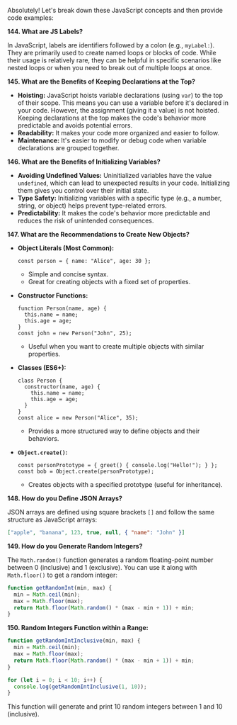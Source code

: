 Absolutely! Let's break down these JavaScript concepts and then provide code examples:

**144. What are JS Labels?**

In JavaScript, labels are identifiers followed by a colon (e.g., `myLabel:`). They are primarily used to create named loops or blocks of code. While their usage is relatively rare, they can be helpful in specific scenarios like nested loops or when you need to break out of multiple loops at once.

**145. What are the Benefits of Keeping Declarations at the Top?**

- **Hoisting:** JavaScript hoists variable declarations (using `var`) to the top of their scope. This means you can use a variable before it's declared in your code. However, the assignment (giving it a value) is not hoisted. Keeping declarations at the top makes the code's behavior more predictable and avoids potential errors.
- **Readability:** It makes your code more organized and easier to follow.
- **Maintenance:** It's easier to modify or debug code when variable declarations are grouped together.

**146. What are the Benefits of Initializing Variables?**

- **Avoiding Undefined Values:** Uninitialized variables have the value `undefined`, which can lead to unexpected results in your code. Initializing them gives you control over their initial state.
- **Type Safety:** Initializing variables with a specific type (e.g., a number, string, or object) helps prevent type-related errors.
- **Predictability:** It makes the code's behavior more predictable and reduces the risk of unintended consequences.

**147. What are the Recommendations to Create New Objects?**

- **Object Literals (Most Common):**

  ```
  const person = { name: "Alice", age: 30 };
  ```

  - Simple and concise syntax.
  - Great for creating objects with a fixed set of properties.

- **Constructor Functions:**

  ```
  function Person(name, age) {
    this.name = name;
    this.age = age;
  }
  const john = new Person("John", 25);
  ```

  - Useful when you want to create multiple objects with similar properties.

- **Classes (ES6+):**

  ```
  class Person {
    constructor(name, age) {
      this.name = name;
      this.age = age;
    }
  }
  const alice = new Person("Alice", 35);
  ```

  - Provides a more structured way to define objects and their behaviors.

- **`Object.create()`:**
  ```
  const personPrototype = { greet() { console.log("Hello!"); } };
  const bob = Object.create(personPrototype);
  ```
  - Creates objects with a specified prototype (useful for inheritance).

**148. How do you Define JSON Arrays?**

JSON arrays are defined using square brackets `[]` and follow the same structure as JavaScript arrays:

```json
["apple", "banana", 123, true, null, { "name": "John" }]
```

**149. How do you Generate Random Integers?**

The `Math.random()` function generates a random floating-point number between 0 (inclusive) and 1 (exclusive). You can use it along with `Math.floor()` to get a random integer:

```javascript
function getRandomInt(min, max) {
  min = Math.ceil(min);
  max = Math.floor(max);
  return Math.floor(Math.random() * (max - min + 1)) + min;
}
```

**150. Random Integers Function within a Range:**

```javascript
function getRandomIntInclusive(min, max) {
  min = Math.ceil(min);
  max = Math.floor(max);
  return Math.floor(Math.random() * (max - min + 1)) + min;
}

for (let i = 0; i < 10; i++) {
  console.log(getRandomIntInclusive(1, 10));
}
```

This function will generate and print 10 random integers between 1 and 10 (inclusive).
